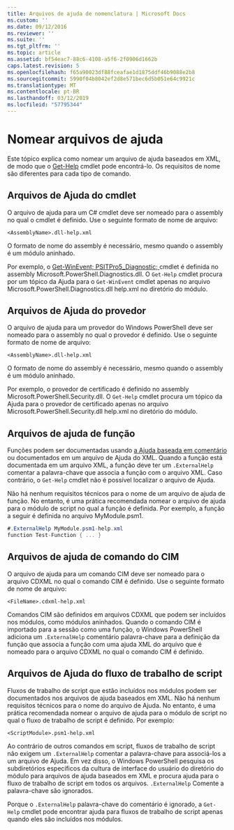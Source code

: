 ```yaml
---
title: Arquivos de ajuda de nomenclatura | Microsoft Docs
ms.custom: ''
ms.date: 09/12/2016
ms.reviewer: ''
ms.suite: ''
ms.tgt_pltfrm: ''
ms.topic: article
ms.assetid: bf54eac7-88c6-4108-a5f6-2f0906d1662b
caps.latest.revision: 5
ms.openlocfilehash: f65a90023df88fceafae1d1875ddf46b9088e2b8
ms.sourcegitcommit: 5990f04b8042ef2d8e571bec6d5b051e64c9921c
ms.translationtype: MT
ms.contentlocale: pt-BR
ms.lasthandoff: 03/12/2019
ms.locfileid: "57795344"
---
```

# <a name="naming-help-files"></a>Nomear arquivos de ajuda

Este tópico explica como nomear um arquivo de ajuda baseados em XML, de modo que o [Get-Help](/powershell/module/Microsoft.PowerShell.Core/Get-Help) cmdlet pode encontrá-lo. Os requisitos de nome são diferentes para cada tipo de comando.

## <a name="cmdlet-help-files"></a>Arquivos de Ajuda do cmdlet

O arquivo de ajuda para um C# cmdlet deve ser nomeado para o assembly no qual o cmdlet é definido. Use o seguinte formato de nome de arquivo:

```
<AssemblyName>.dll-help.xml
```

O formato de nome do assembly é necessário, mesmo quando o assembly é um módulo aninhado.

Por exemplo, o [Get-WinEvent; PSITPro5_Diagnostic; ](/powershell/module/Microsoft.PowerShell.Diagnostics/Get-WinEvent) cmdlet é definida no assembly Microsoft.PowerShell.Diagnostics.dll. O `Get-Help` cmdlet procura por um tópico da Ajuda para o `Get-WinEvent` cmdlet apenas no arquivo Microsoft.PowerShell.Diagnostics.dll help.xml no diretório do módulo.

## <a name="provider-help-files"></a>Arquivos de Ajuda do provedor

O arquivo de ajuda para um provedor do Windows PowerShell deve ser nomeado para o assembly no qual o provedor é definido. Use o seguinte formato de nome de arquivo:

```
<AssemblyName>.dll-help.xml
```

O formato de nome do assembly é necessário, mesmo quando o assembly é um módulo aninhado.

Por exemplo, o provedor de certificado é definido no assembly Microsoft.PowerShell.Security.dll. O `Get-Help` cmdlet procura um tópico da Ajuda para o provedor de certificado apenas no arquivo Microsoft.PowerShell.Security.dll help.xml no diretório do módulo.

## <a name="function-help-files"></a>Arquivos de ajuda de função

Funções podem ser documentadas usando [a Ajuda baseada em comentário](/powershell/module/microsoft.powershell.core/about/about_comment_based_help) ou documentados em um arquivo de Ajuda do XML. Quando a função está documentada em um arquivo XML, a função deve ter um `.ExternalHelp` comentar a palavra-chave que associa a função com o arquivo XML. Caso contrário, o `Get-Help` cmdlet não é possível localizar o arquivo de Ajuda.

Não há nenhum requisitos técnicos para o nome de um arquivo de ajuda de função. No entanto, é uma prática recomendada nomear o arquivo de ajuda para o módulo de script no qual a função é definida. Por exemplo, a função a seguir é definida no arquivo MyModule.psm1.

```csharp
#.ExternalHelp MyModule.psm1-help.xml
function Test-Function { ... }
```

## <a name="cim-command-help-files"></a>Arquivos de ajuda de comando do CIM

O arquivo de ajuda para um comando CIM deve ser nomeado para o arquivo CDXML no qual o comando CIM é definido. Use o seguinte formato de nome de arquivo:

```
<FileName>.cdxml-help.xml
```

Comandos CIM são definidos em arquivos CDXML que podem ser incluídos nos módulos, como módulos aninhados. Quando o comando CIM é importado para a sessão como uma função, o Windows PowerShell adiciona um `.ExternalHelp` comentário palavra-chave para a definição da função que associa a função com uma ajuda XML do arquivo que é nomeado para o arquivo CDXML no qual o comando CIM é definido.

## <a name="script-workflow-help-files"></a>Arquivos de Ajuda do fluxo de trabalho de script

Fluxos de trabalho de script que estão incluídos nos módulos podem ser documentados nos arquivos de ajuda baseados em XML. Não há nenhum requisitos técnicos para o nome do arquivo de Ajuda. No entanto, é uma prática recomendada nomear o arquivo de ajuda para o módulo de script no qual o fluxo de trabalho de script é definido. Por exemplo:

```
<ScriptModule>.psm1-help.xml
```

Ao contrário de outros comandos em script, fluxos de trabalho de script não exigem um `.ExternalHelp` comentar a palavra-chave para associá-los a um arquivo de Ajuda. Em vez disso, o Windows PowerShell pesquisa os subdiretórios específicos da cultura de interface do usuário do diretório do módulo para arquivos de ajuda baseados em XML e procura ajuda para o fluxo de trabalho de script em todos os arquivos. `.ExternalHelp` Comente a palavra-chave são ignorados.

Porque o `.ExternalHelp` palavra-chave do comentário é ignorado, a `Get-Help` cmdlet pode encontrar ajuda para fluxos de trabalho de script apenas quando eles são incluídos nos módulos.